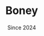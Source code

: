 ---
title: Boney
category: web
description: After struggling with various budgeting tools that were either too complicated or lacked the features I needed, I decided to create Boney. This tool reflects my journey to simplify financial management, offering an intuitive way to track expenses, share budgets, and stay in control of my finances.
picture: /content/projects/boney.png
date: Since 2024
technologies: ['typescript', 'nextjs', 'supabase', 'vercel']

link: https://boney.app
linkText: 'Try Boney'
icon: /content/projects/boney-icon.png
index: 6

---